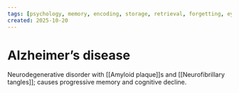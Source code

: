```yaml
---
tags: [psychology, memory, encoding, storage, retrieval, forgetting, eyewitness, amnesia, alzheimers, cte]
created: 2025-10-20
---
```

# Alzheimer’s disease

Neurodegenerative disorder with [[Amyloid plaque]]s and [[Neurofibrillary tangles]]; causes progressive memory and cognitive decline.
